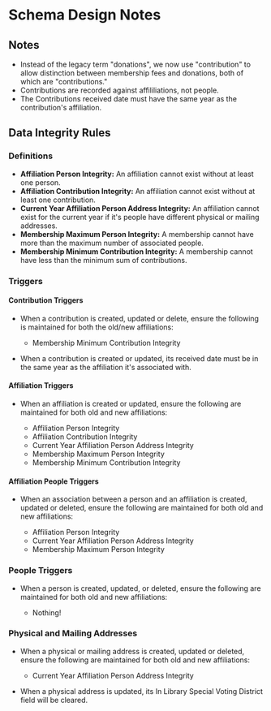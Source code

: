 # Schema Design Notes

## Notes

* Instead of the legacy term "donations", we now use "contribution" to allow distinction between membership fees and donations, both of which are "contributions."
* Contributions are recorded against affililiations, not people.
* The Contributions received date must have the same year as the contribution's affiliation.

## Data Integrity Rules

### Definitions

* **Affiliation Person Integrity:** An affiliation cannot exist without at least one person.
* **Affiliation Contribution Integrity:** An affiliation cannot exist without at least one contribution.
* **Current Year Affiliation Person Address Integrity:** An affiliation cannot exist for the current year if it's people have different physical or mailing addresses.
* **Membership Maximum Person Integrity:** A membership cannot have more than the maximum number of associated people.
* **Membership Minimum Contribution Integrity:** A membership cannot have less than the minimum sum of contributions.

### Triggers

#### Contribution Triggers

* When a contribution is created, updated or delete, ensure the following is maintained for both the old/new affiliations:

    * Membership Minimum Contribution Integrity

* When a contribution is created or updated, its received date must be in the same year as the affiliation it's associated with.

#### Affiliation Triggers

* When an affiliation is created or updated, ensure the following are maintained for both old and new affiliations:

    * Affiliation Person Integrity
    * Affiliation Contribution Integrity
    * Current Year Affiliation Person Address Integrity
    * Membership Maximum Person Integrity
    * Membership Minimum Contribution Integrity

#### Affiliation People Triggers

* When an association between a person and an affiliation is created, updated or deleted, ensure the following are maintained for both old and new affiliations:

    * Affiliation Person Integrity
    * Current Year Affiliation Person Address Integrity
    * Membership Maximum Person Integrity

### People Triggers

* When a person is created, updated, or deleted, ensure the following are maintained for both old and new affiliations:

    * Nothing!

### Physical and Mailing Addresses

* When a physical or mailing address is created, updated or deleted, ensure the following are maintained for both old and new affiliations:

    * Current Year Affiliation Person Address Integrity

* When a physical address is updated, its In Library Special Voting District field will be cleared.
